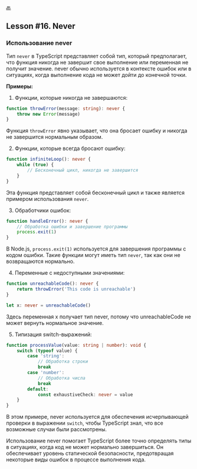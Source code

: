 [🔙](/README.md)

## Lesson #16. Never

### Использование never

Тип `never` в TypeScript представляет собой тип, который предполагает, что функция никогда не завершит свое выполнение или переменная не получит значение. never обычно используется в контексте ошибок или в ситуациях, когда выполнение кода не может дойти до конечной точки.

**Примеры:**

1. Функции, которые никогда не завершаются:

```typescript
function throwError(message: string): never {
	throw new Error(message)
}
```

Функция `throwError` явно указывает, что она бросает ошибку и никогда не завершится нормальным образом.

2. Функции, которые всегда бросают ошибку:

```typescript
function infiniteLoop(): never {
	while (true) {
		// Бесконечный цикл, никогда не завершится
	}
}
```

Эта функция представляет собой бесконечный цикл и также является примером использования `never`.

3. Обработчики ошибок:

```typescript
function handleError(): never {
	// Обработка ошибки и завершение программы
	process.exit(1)
}
```

В Node.js, `process.exit(1)` используется для завершения программы с кодом ошибки. Такие функции могут иметь тип `never`, так как они не возвращаются нормально.

4. Переменные с недоступными значениями:

```typescript
function unreachableCode(): never {
	return throwError('This code is unreachable')
}

let x: never = unreachableCode()
```

Здесь переменная x получает тип never, потому что unreachableCode не может вернуть нормальное значение.

5. Типизация switch-выражений:

```typescript
function processValue(value: string | number): void {
	switch (typeof value) {
		case 'string':
			// Обработка строки
			break
		case 'number':
			// Обработка числа
			break
		default:
			const exhaustiveCheck: never = value
	}
}
```

В этом примере, never используется для обеспечения исчерпывающей проверки в выражении `switch`, чтобы TypeScript знал, что все возможные случаи были рассмотрены.

Использование never помогает TypeScript более точно определять типы в ситуациях, когда код не может нормально завершиться. Он обеспечивает уровень статической безопасности, предотвращая некоторые виды ошибок в процессе выполнения кода.
